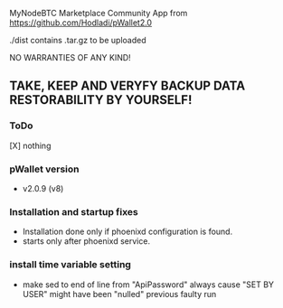 MyNodeBTC Marketplace Community App from https://github.com/Hodladi/pWallet2.0

./dist contains .tar.gz to be uploaded

NO WARRANTIES OF ANY KIND!

TAKE, KEEP AND VERYFY BACKUP DATA RESTORABILITY BY YOURSELF!
---

### ToDo
[X] nothing 

### pWallet version
* v2.0.9 (v8)

### Installation and startup fixes
* Installation done only if phoenixd configuration is found.
* starts only after phoenixd service.

### install time variable setting
* make sed to end of line from "ApiPassword" always cause "SET BY USER" might have been "nulled" previous faulty run

